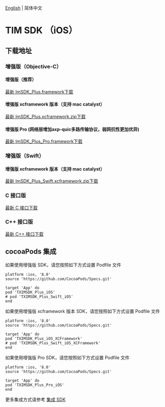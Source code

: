 [English](./README.md) | 简体中文

# TIM SDK （iOS）

## 下载地址

### 增强版（Objective-C）

#### 增强版（推荐）

[最新 ImSDK_Plus.framework下载](https://im.sdk.qcloud.com/download/plus/7.6.5011/ImSDK_Plus_7.6.5011.framework.zip)

#### 增强版 xcframework 版本（支持 mac catalyst）

[最新 ImSDK_Plus.xcframework.zip下载](https://im.sdk.qcloud.com/download/plus/7.6.5011/ImSDK_Plus_7.6.5011.xcframework.zip)

#### 增强版 Pro (网络层增加axp-quic多路传输协议，弱网抗性更加优异)

[最新 ImSDK_Plus_Pro.framework下载](https://im.sdk.qcloud.com/download/plus/7.6.5011/ImSDK_Plus_Pro_7.6.5011.framework.zip)


### 增强版（Swift）

#### 增强版 xcframework 版本（支持 mac catalyst）

[最新 ImSDK_Plus_Swift.xcframework.zip下载](https://im.sdk.qcloud.com/download/plus/7.6.5011/ImSDK_Plus_Swift_7.6.5011.xcframework.zip)

### C 接口版
[最新 C 接口下载](https://im.sdk.qcloud.com/download/plus/7.6.5011/cross_platform/ImSDK_iOS_C_7.6.5011.framework.zip)

### C++ 接口版
[最新 C++ 接口下载](https://im.sdk.qcloud.com/download/plus/7.6.5011/cross_platform/ImSDK_iOS_CPP_7.6.5011.framework.zip)

## cocoaPods 集成

如果使用增强版 SDK，请您按照如下方式设置 Podfile 文件
```
platform :ios, '8.0'
source 'https://github.com/CocoaPods/Specs.git'

target 'App' do
pod 'TXIMSDK_Plus_iOS'
# pod 'TXIMSDK_Plus_Swift_iOS'
end
```

如果使用增强版 xcframework 版本 SDK，请您按照如下方式设置 Podfile 文件
```
platform :ios, '8.0'
source 'https://github.com/CocoaPods/Specs.git'

target 'App' do
pod 'TXIMSDK_Plus_iOS_XCFramework'
# pod 'TXIMSDK_Plus_Swift_iOS_XCFramework'
end
```

如果使用增强版 Pro SDK，请您按照如下方式设置 Podfile 文件
```
platform :ios, '8.0'
source 'https://github.com/CocoaPods/Specs.git'

target 'App' do
pod 'TXIMSDK_Plus_Pro_iOS'
end
```

更多集成方式请参考 <a href="https://cloud.tencent.com/document/product/269/75284">集成 SDK</a>
